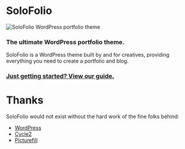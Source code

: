 # SoloFolio

![SoloFolio WordPress portfolio theme](http://i.imgur.com/oG5Pbz5.png)

### The ultimate WordPress portfolio theme.

SoloFolio is a WordPress theme built by and for creatives, providing everything you need to create a portfolio and blog.

### [Just getting started? View our guide.](http://github.com/joelhawksley/SoloFolio/wiki)

# Thanks

SoloFolio would not exist without the hard work of the fine folks behind:
* [WordPress](http://wordpress.org/)
* [Cycle2](http://github.com/malsup/cycle2)
* [Picturefill](github.com/scottjehl/picturefill)
